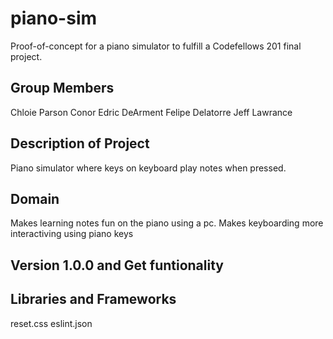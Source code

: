 # piano-sim
Proof-of-concept for a piano simulator to fulfill a Codefellows 201 final project.

## Group Members
Chloie Parson
Conor
Edric DeArment
Felipe Delatorre
Jeff Lawrance

## Description of Project
Piano simulator where keys on keyboard play notes when pressed. 

## Domain
Makes learning notes fun on the piano using a pc. Makes keyboarding more interactiving using piano keys

## Version 1.0.0 and Get funtionality

## Libraries and Frameworks
reset.css
eslint.json